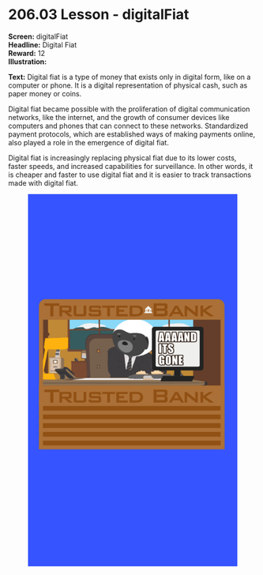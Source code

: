 # 206.03 Lesson - digitalFiat

**Screen:** digitalFiat\
**Headline:** Digital Fiat\
**Reward:** 12\
**Illustration:**

**Text:** Digital fiat is a type of money that exists only in digital form, like on a computer or phone. It is a digital representation of physical cash, such as paper money or coins.&#x20;

Digital fiat became possible with the proliferation of digital communication networks, like the internet, and the growth of consumer devices like computers and phones that can connect to these networks. Standardized payment protocols, which are established ways of making payments online, also played a role in the emergence of digital fiat.&#x20;

Digital fiat is increasingly replacing physical fiat due to its lower costs, faster speeds, and increased capabilities for surveillance. In other words, it is cheaper and faster to use digital fiat and it is easier to track transactions made with digital fiat.

<figure><img src="../.gitbook/assets/206-03.png" alt=""><figcaption></figcaption></figure>
